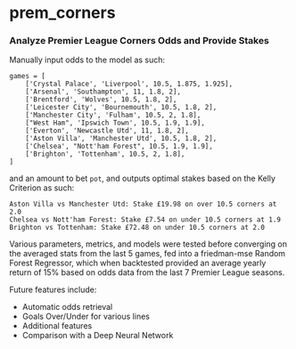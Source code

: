 # prem_corners
### Analyze Premier League Corners Odds and Provide Stakes

Manually input odds to the model as such:

```
games = [
    ['Crystal Palace', 'Liverpool', 10.5, 1.875, 1.925],
    ['Arsenal', 'Southampton', 11, 1.8, 2],
    ['Brentford', 'Wolves', 10.5, 1.8, 2],
    ['Leicester City', 'Bournemouth', 10.5, 1.8, 2],
    ['Manchester City', 'Fulham', 10.5, 2, 1.8],
    ["West Ham", 'Ipswich Town', 10.5, 1.9, 1.9],
    ['Everton', 'Newcastle Utd', 11, 1.8, 2],
    ['Aston Villa', 'Manchester Utd', 10.5, 1.8, 2],
    ['Chelsea', "Nott'ham Forest", 10.5, 1.9, 1.9],
    ['Brighton', 'Tottenham', 10.5, 2, 1.8],
]
```
and an amount to bet `pot`, and outputs optimal stakes based on the Kelly Criterion as such:

```
Aston Villa vs Manchester Utd: Stake £19.98 on over 10.5 corners at 2.0
Chelsea vs Nott'ham Forest: Stake £7.54 on under 10.5 corners at 1.9
Brighton vs Tottenham: Stake £72.48 on under 10.5 corners at 2.0
```

Various parameters, metrics, and models were tested before converging on the averaged stats from the last 5 games, fed into a friedman-mse Random Forest Regressor, which when backtested provided an average yearly return of 15% based on odds data from the last 7 Premier League seasons.

Future features include:
- Automatic odds retrieval
- Goals Over/Under for various lines
- Additional features
- Comparison with a Deep Neural Network
